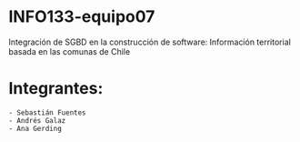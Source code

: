 # INFO133-equipo07
Integración de SGBD en la construcción de software:
    Información territorial basada en las comunas de Chile

# Integrantes:
    - Sebastián Fuentes
    - Andrés Galaz
    - Ana Gerding